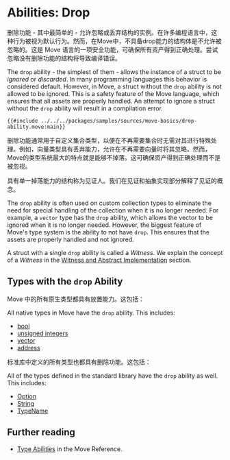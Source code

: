 # Abilities: Drop

删除功能 - 其中最简单的 - 允许忽略或丢弃结构的实例。在许多编程语言中，这种行为被视为默认行为。然而，在Move中，不具备drop能力的结构体是不允许被忽略的。这是 Move 语言的一项安全功能，可确保所有资产得到正确处理。尝试忽略没有删除功能的结构将导致编译错误。

The `drop` ability - the simplest of them - allows the instance of a struct to be _ignored_ or
_discarded_. In many programming languages this behavior is considered default. However, in Move, a
struct without the `drop` ability is not allowed to be ignored. This is a safety feature of the Move
language, which ensures that all assets are properly handled. An attempt to ignore a struct without
the `drop` ability will result in a compilation error.

```move
{{#include ../../../packages/samples/sources/move-basics/drop-ability.move:main}}
```

删除功能通常用于自定义集合类型，以便在不再需要集合时无需对其进行特殊处理。例如，向量类型具有丢弃能力，允许在不再需要向量时将其忽略。然而，Move的类型系统最大的特点就是能够不掉落。这可确保资产得到正确处理而不是被忽视。

具有单一掉落能力的结构称为见证人。我们在见证和抽象实现部分解释了见证的概念。

The `drop` ability is often used on custom collection types to eliminate the need for special
handling of the collection when it is no longer needed. For example, a `vector` type has the `drop`
ability, which allows the vector to be ignored when it is no longer needed. However, the biggest
feature of Move's type system is the ability to not have `drop`. This ensures that the assets are
properly handled and not ignored.

A struct with a single `drop` ability is called a _Witness_. We explain the concept of a _Witness_
in the
[Witness and Abstract Implementation](./../programmability/witness-and-abstract-implementation.md)
section.

## Types with the `drop` Ability

Move 中的所有原生类型都具有放置能力。这包括：

All native types in Move have the `drop` ability. This includes:

- [bool](./../move-basics/primitive-types.md#booleans)
- [unsigned integers](./../move-basics/primitive-types.md#integers)
- [vector](./../move-basics/vector.md)
- [address](./../move-basics/address.md)

标准库中定义的所有类型也都具有删除功能。这包括：

All of the types defined in the standard library have the `drop` ability as well. This includes:

- [Option](./../move-basics/option.md)
- [String](./../move-basics/string.md)
- [TypeName](./../move-basics/type-reflection.md#typename)

## Further reading

- [Type Abilities](/reference/type-abilities.html) in the Move Reference.
